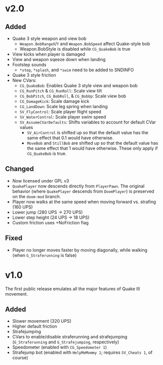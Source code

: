 # v2.0 #
## Added ##
* Quake 3 style weapon and view bob
    * `Weapon.BobRangeX`/`Y` and `Weapon.BobSpeed` affect Quake-style bob
    * Weapon.BobStyle is disabled while `CG_QuakeBob` is true
* View kicks when player is damaged
* View and weapon sqeeze down when landing
* Footstep sounds
    * `*step`, `*splash`, and `*swim` need to be added to SNDINFO
* Quake 3 style friction
* New CVars:
    * `CG_QuakeBob`: Enables Quake 3 style view and weapon bob
    * `CG_RunPitch` & `CG_RunRoll`: Scale view tilt
    * `CG_BobPitch`, `CG_BobRoll`, & `CG_BobUp`: Scale view bob
    * `CG_DamageKick`: Scale damage kick
    * `CG_LandDown`: Scale leg spring when landing
    * `SV_FlyControl`: Scale player flight speed
    * `SV_WaterControl`: Scale player swim speed
    * `SV_AssumeCVarDefaults`: Shifts variables to account for default CVar values
        * `SV_AirControl` is shifted up so that the default value has the same effect that 0.1 would have otherwise.
        * `MoveBob` and `StillBob` are shifted up so that the default value has the same effect that 1 would have otherwise. These only apply if `CG_QuakeBob` is true.

## Changed ##
* Now licensed under GPL v3
* `QuakePlayer` now descends directly from `PlayerPawn`. The original behavior (where `QuakePlayer` descends from `DoomPlayer`) is preserved on the `doom-mod` branch.
* Player now walks at the same speed when moving forward vs. strafing (160 UPS)
* Lower jump (280 UPS -> 270 UPS)
* Lower step height (24 UPS -> 18 UPS)
* Custom friction uses +NoFriction flag

## Fixed ##
* Player no longer moves faster by moving diagonally, while walking (when `G_Straferunning` is false)


# v1.0 #
The first public release emulates all the major features of Quake III movement.

## Added ##
* Slower movement (320 UPS)
* Higher default friction
* Strafejumping
* CVars to enable/disable straferunning and strafejumping (`G_Straferunning` and `G_Strafejumping`, respectively)
* Speedometer (enabled with `CG_Speedometer 1`)
* Strafejump bot (enabled with `HelpMeMommy 1`; requires `SV_Cheats 1`, of course)
